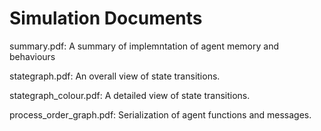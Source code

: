 Simulation Documents
====================

summary.pdf: A summary of implemntation of agent memory and behaviours

stategraph.pdf: An overall view of state transitions.

stategraph_colour.pdf: A detailed view of state transitions.

process_order_graph.pdf: Serialization of agent functions and messages.
